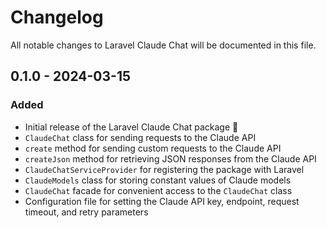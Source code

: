 # Changelog

All notable changes to Laravel Claude Chat will be documented in this file.

## 0.1.0 - 2024-03-15

### Added
- Initial release of the Laravel Claude Chat package 🎉
- `ClaudeChat` class for sending requests to the Claude API
- `create` method for sending custom requests to the Claude API
- `createJson` method for retrieving JSON responses from the Claude API
- `ClaudeChatServiceProvider` for registering the package with Laravel
- `ClaudeModels` class for storing constant values of Claude models
- `ClaudeChat` facade for convenient access to the `ClaudeChat` class
- Configuration file for setting the Claude API key, endpoint, request timeout, and retry parameters
